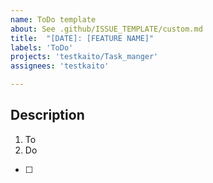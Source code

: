 ```yaml
---
name: ToDo template
about: See .github/ISSUE_TEMPLATE/custom.md
title:  "[DATE]: [FEATURE NAME]"
labels: 'ToDo'
projects: 'testkaito/Task_manger'
assignees: 'testkaito'

---
```



## Description

1. To
2. Do

- [ ] 

